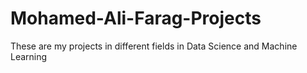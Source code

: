 # Mohamed-Ali-Farag-Projects
These are my projects in different fields in Data Science and Machine Learning
